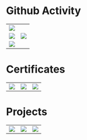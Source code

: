 <h1>Github Activity</h1>
<table>
    <tbody>
        <tr>
            <td colspan="2" valign="top">
                <img
                    src="https://github-readme-activity-graph.vercel.app/graph?username=jack456054&theme=dracula&bg_color=0D1117&color=e05397&line=e05397&point=FFFFFF&hide_border=true" />
            </td>
        </tr>
        <tr>
            <td valign="top">
                <img
                    src="https://github-readme-streak-stats.herokuapp.com/?user=jack456054&theme=black-ice&hide_border=true&stroke=0000&background=0D1117&ring=e05397&fire=e05397&currStreakLabel=e05397" />
            </td>
            <td valign="top">
                <img
                    src="https://github-readme-stats.vercel.app/api?username=jack456054&show_icons=true&icon_color=E6DB74&border_color=66D9EF&bg_color=272822&title_color=F92672&text_color=AE81FF&count_private=true" />
            </td>
        </tr>
        <tr>
            <td colspan="2" valign="top">
                <img
                    src="https://github-profile-summary-cards.vercel.app/api/cards/profile-details?username=jack456054&theme=github_dark" />
            </td>
        </tr>
    </tbody>
</table>

<h1>Certificates</h1>
<table>
    <tbody>
        <tr>
            <td valign="top">
                <a href="https://google.accredible.com/63b8c696-73e5-479e-bd99-bc5a3ecac42a">
                    <img
                        src="https://api.accredible.com/v1/frontend/credential_website_embed_image/badge/72938203" />
                </a>
            </td>
            <td valign="top">
                <a href="https://google.accredible.com/615183f0-e57a-421a-83fb-ff5a956a27dd">
                    <img
                        src="https://api.accredible.com/v1/frontend/credential_website_embed_image/badge/71990118" />
                </a>
            </td>
            <td valign="top">
                <a href="https://www.credential.net/32276262-9c27-4cdb-a582-fcc7e0769064#gs.dva0qt">
                    <img
                        src="https://api.accredible.com/v1/frontend/credential_website_embed_image/badge/59099623" />
                </a>
            </td>
        </tr>
    </tbody>
</table>

<h1>Projects</h1>
<table>
    <tbody>
        <tr>
            <td valign="top">
                <a href="https://github.com/jack456054/leetcode">
                    <img src="https://github-readme-stats.vercel.app/api/pin/?username=jack456054&repo=leetcode" />
            </td>
            <td valign="top">
                <a href="https://github.com/jack456054/wedding_invitation">
                    <img src="https://github-readme-stats.vercel.app/api/pin/?username=jack456054&repo=wedding_invitation" />
            </td>
            <td valign="top">
                <a href="https://github.com/jack456054/gstsol">
                    <img src="https://github-readme-stats.vercel.app/api/pin/?username=jack456054&repo=gstsol" />
            </td>
        </tr>
    </tbody>
</table>
